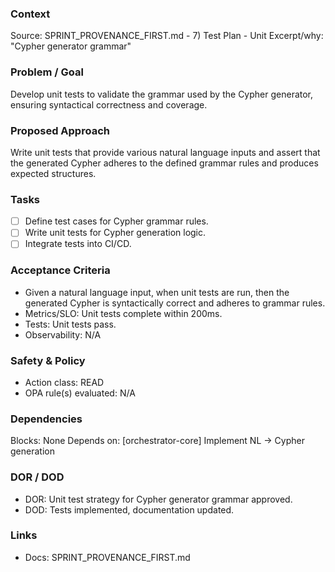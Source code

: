 ### Context
Source: SPRINT_PROVENANCE_FIRST.md - 7) Test Plan - Unit
Excerpt/why: "Cypher generator grammar"

### Problem / Goal
Develop unit tests to validate the grammar used by the Cypher generator, ensuring syntactical correctness and coverage.

### Proposed Approach
Write unit tests that provide various natural language inputs and assert that the generated Cypher adheres to the defined grammar rules and produces expected structures.

### Tasks
- [ ] Define test cases for Cypher grammar rules.
- [ ] Write unit tests for Cypher generation logic.
- [ ] Integrate tests into CI/CD.

### Acceptance Criteria
- Given a natural language input, when unit tests are run, then the generated Cypher is syntactically correct and adheres to grammar rules.
- Metrics/SLO: Unit tests complete within 200ms.
- Tests: Unit tests pass.
- Observability: N/A

### Safety & Policy
- Action class: READ
- OPA rule(s) evaluated: N/A

### Dependencies
Blocks: None
Depends on: [orchestrator-core] Implement NL → Cypher generation

### DOR / DOD
- DOR: Unit test strategy for Cypher generator grammar approved.
- DOD: Tests implemented, documentation updated.

### Links
- Docs: SPRINT_PROVENANCE_FIRST.md
